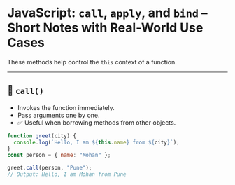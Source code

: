 # JavaScript: `call`, `apply`, and `bind` – Short Notes with Real-World Use Cases

These methods help control the `this` context of a function.

---

## 🔹 `call()`

- Invokes the function immediately.
- Pass arguments one by one.
- ✅ Useful when borrowing methods from other objects.

```js
function greet(city) {
  console.log(`Hello, I am ${this.name} from ${city}`);
}
const person = { name: "Mohan" };

greet.call(person, "Pune"); 
// Output: Hello, I am Mohan from Pune

